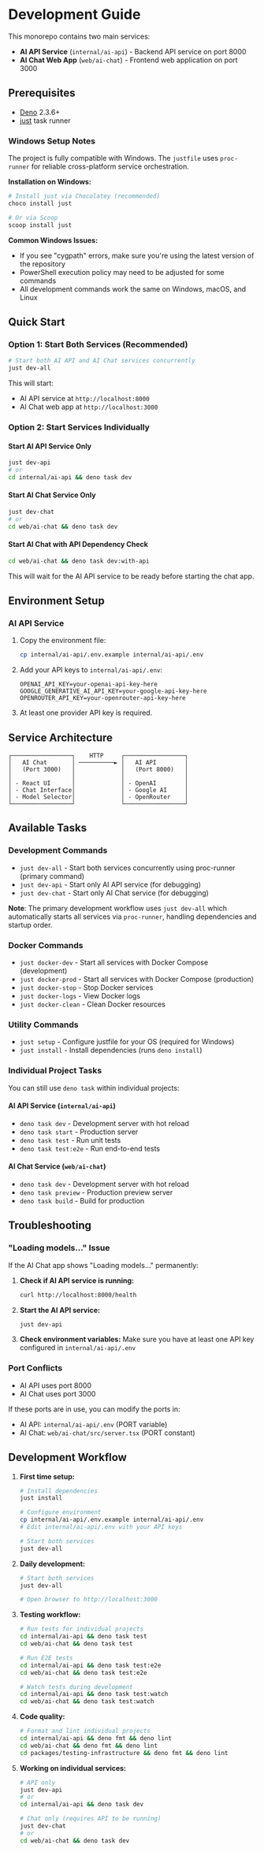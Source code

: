 # Development Guide

This monorepo contains two main services:

- **AI API Service** (`internal/ai-api`) - Backend API service on port 8000
- **AI Chat Web App** (`web/ai-chat`) - Frontend web application on port 3000

## Prerequisites

- [Deno](https://deno.land/) 2.3.6+
- [just](https://github.com/casey/just) task runner

### Windows Setup Notes

The project is fully compatible with Windows. The `justfile` uses `proc-runner`
for reliable cross-platform service orchestration.

**Installation on Windows:**

```powershell
# Install just via Chocolatey (recommended)
choco install just

# Or via Scoop
scoop install just
```

**Common Windows Issues:**

- If you see "cygpath" errors, make sure you're using the latest version of the
  repository
- PowerShell execution policy may need to be adjusted for some commands
- All development commands work the same on Windows, macOS, and Linux

## Quick Start

### Option 1: Start Both Services (Recommended)

```bash
# Start both AI API and AI Chat services concurrently
just dev-all
```

This will start:

- AI API service at `http://localhost:8000`
- AI Chat web app at `http://localhost:3000`

### Option 2: Start Services Individually

#### Start AI API Service Only

```bash
just dev-api
# or
cd internal/ai-api && deno task dev
```

#### Start AI Chat Service Only

```bash
just dev-chat
# or
cd web/ai-chat && deno task dev
```

#### Start AI Chat with API Dependency Check

```bash
cd web/ai-chat && deno task dev:with-api
```

This will wait for the AI API service to be ready before starting the chat app.

## Environment Setup

### AI API Service

1. Copy the environment file:
   ```bash
   cp internal/ai-api/.env.example internal/ai-api/.env
   ```

2. Add your API keys to `internal/ai-api/.env`:
   ```env
   OPENAI_API_KEY=your-openai-api-key-here
   GOOGLE_GENERATIVE_AI_API_KEY=your-google-api-key-here
   OPENROUTER_API_KEY=your-openrouter-api-key-here
   ```

3. At least one provider API key is required.

## Service Architecture

```
┌─────────────────┐    HTTP     ┌─────────────────┐
│   AI Chat       │ ──────────► │   AI API        │
│   (Port 3000)   │             │   (Port 8000)   │
│                 │             │                 │
│ - React UI      │             │ - OpenAI        │
│ - Chat Interface│             │ - Google AI     │
│ - Model Selector│             │ - OpenRouter    │
└─────────────────┘             └─────────────────┘
```

## Available Tasks

### Development Commands

- `just dev-all` - Start both services concurrently using proc-runner (primary command)
- `just dev-api` - Start only AI API service (for debugging)
- `just dev-chat` - Start only AI Chat service (for debugging)

**Note**: The primary development workflow uses `just dev-all` which automatically
starts all services via `proc-runner`, handling dependencies and startup order.

### Docker Commands

- `just docker-dev` - Start all services with Docker Compose (development)
- `just docker-prod` - Start all services with Docker Compose (production)
- `just docker-stop` - Stop Docker services
- `just docker-logs` - View Docker logs
- `just docker-clean` - Clean Docker resources

### Utility Commands

- `just setup` - Configure justfile for your OS (required for Windows)
- `just install` - Install dependencies (runs `deno install`)

### Individual Project Tasks

You can still use `deno task` within individual projects:

#### AI API Service (`internal/ai-api`)

- `deno task dev` - Development server with hot reload
- `deno task start` - Production server
- `deno task test` - Run unit tests
- `deno task test:e2e` - Run end-to-end tests

#### AI Chat Service (`web/ai-chat`)

- `deno task dev` - Development server with hot reload
- `deno task preview` - Production preview server
- `deno task build` - Build for production

## Troubleshooting

### "Loading models..." Issue

If the AI Chat app shows "Loading models..." permanently:

1. **Check if AI API service is running:**
   ```bash
   curl http://localhost:8000/health
   ```

2. **Start the AI API service:**
   ```bash
   just dev-api
   ```

3. **Check environment variables:** Make sure you have at least one API key
   configured in `internal/ai-api/.env`

### Port Conflicts

- AI API uses port 8000
- AI Chat uses port 3000

If these ports are in use, you can modify the ports in:

- AI API: `internal/ai-api/.env` (PORT variable)
- AI Chat: `web/ai-chat/src/server.tsx` (PORT constant)

## Development Workflow

1. **First time setup:**
   ```bash
   # Install dependencies
   just install

   # Configure environment
   cp internal/ai-api/.env.example internal/ai-api/.env
   # Edit internal/ai-api/.env with your API keys

   # Start both services
   just dev-all
   ```

2. **Daily development:**
   ```bash
   # Start both services
   just dev-all

   # Open browser to http://localhost:3000
   ```

3. **Testing workflow:**
   ```bash
   # Run tests for individual projects
   cd internal/ai-api && deno task test
   cd web/ai-chat && deno task test

   # Run E2E tests
   cd internal/ai-api && deno task test:e2e
   cd web/ai-chat && deno task test:e2e

   # Watch tests during development
   cd internal/ai-api && deno task test:watch
   cd web/ai-chat && deno task test:watch
   ```

4. **Code quality:**
   ```bash
   # Format and lint individual projects
   cd internal/ai-api && deno fmt && deno lint
   cd web/ai-chat && deno fmt && deno lint
   cd packages/testing-infrastructure && deno fmt && deno lint
   ```

5. **Working on individual services:**
   ```bash
   # API only
   just dev-api
   # or
   cd internal/ai-api && deno task dev

   # Chat only (requires API to be running)
   just dev-chat
   # or
   cd web/ai-chat && deno task dev
   ```
